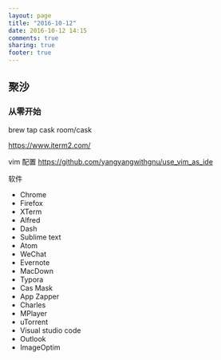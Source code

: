 ```yaml
---
layout: page
title: "2016-10-12"
date: 2016-10-12 14:15
comments: true
sharing: true
footer: true
---
```



## 聚沙

### 从零开始

brew tap cask room/cask

https://www.iterm2.com/

vim 配置 https://github.com/yangyangwithgnu/use_vim_as_ide

软件

* Chrome
* Firefox
* XTerm
* Alfred
* Dash
* Sublime text
* Atom
* WeChat
* Evernote
* MacDown
* Typora
* Cas Mask
* App Zapper
* Charles
* MPlayer
* uTorrent
* Visual studio code
* Outlook
* ImageOptim
